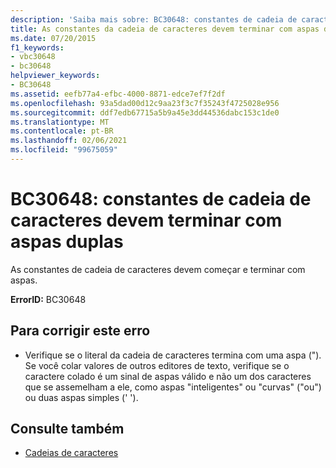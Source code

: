 ```yaml
---
description: 'Saiba mais sobre: BC30648: constantes de cadeia de caracteres devem terminar com aspas duplas'
title: As constantes da cadeia de caracteres devem terminar com aspas duplas
ms.date: 07/20/2015
f1_keywords:
- vbc30648
- bc30648
helpviewer_keywords:
- BC30648
ms.assetid: eefb77a4-efbc-4000-8871-edce7ef7f2df
ms.openlocfilehash: 93a5dad00d12c9aa23f3c7f35243f4725028e956
ms.sourcegitcommit: ddf7edb67715a5b9a45e3dd44536dabc153c1de0
ms.translationtype: MT
ms.contentlocale: pt-BR
ms.lasthandoff: 02/06/2021
ms.locfileid: "99675059"
---
```

# <a name="bc30648-string-constants-must-end-with-a-double-quote"></a>BC30648: constantes de cadeia de caracteres devem terminar com aspas duplas

As constantes de cadeia de caracteres devem começar e terminar com aspas.

 **ErrorID:** BC30648

## <a name="to-correct-this-error"></a>Para corrigir este erro

- Verifique se o literal da cadeia de caracteres termina com uma aspa ("). Se você colar valores de outros editores de texto, verifique se o caractere colado é um sinal de aspas válido e não um dos caracteres que se assemelham a ele, como aspas "inteligentes" ou "curvas" ("ou") ou duas aspas simples (' ').

## <a name="see-also"></a>Consulte também

- [Cadeias de caracteres](../../programming-guide/language-features/strings/index.md)
